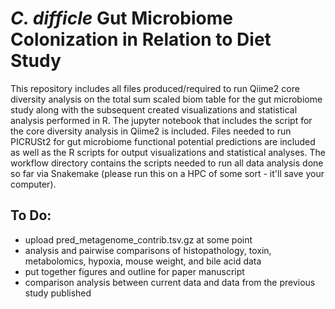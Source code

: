 # *C. difficle* Gut Microbiome Colonization in Relation to Diet Study 

This repository includes all files produced/required to run Qiime2 core diversity analysis on the total sum scaled biom table for the gut microbiome study along with the subsequent created visualizations and statistical analysis performed in R. The jupyter notebook that includes the script for the core diversity analysis in Qiime2 is included. Files needed to run PICRUSt2 for gut microbiome functional potential predictions are included as well as the R scripts for output visualizations and statistical analyses. The workflow directory contains the scripts needed to run all data analysis done so far via Snakemake (please run this on a HPC of some sort - it'll save your computer). 

## To Do: 

  - upload pred_metagenome_contrib.tsv.gz at some point
  - analysis and pairwise comparisons of histopathology, toxin, metabolomics, hypoxia, mouse weight, and bile acid data
  - put together figures and outline for paper manuscript
  - comparison analysis between current data and data from the previous study published


  
